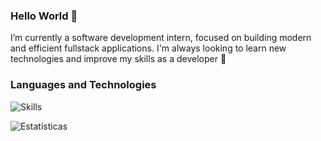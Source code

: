### Hello World 👋

I’m currently a software development intern, focused on building modern and efficient fullstack applications. 
I'm always looking to learn new technologies and improve my skills as a developer 🚀

### Languages and Technologies

![Skills](https://skillicons.dev/icons?i=docker,git,cs,dotnet,js,ts,vue,nodejs,nestjs)

![Estatísticas](https://github-readme-stats.vercel.app/api/top-langs/?username=danlps1&layout=compact&theme=github_dark&)
